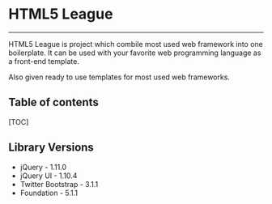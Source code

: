 # HTML5 League
---

HTML5 League is project which combile most used web framework into one boilerplate. It can be used with your favorite web programming language as a front-end template.

Also given ready to use templates for most used web frameworks.

## Table of contents

[TOC]


## Library Versions

+ jQuery				- 1.11.0
+ jQuery UI				- 1.10.4
+ Twitter Bootstrap		- 3.1.1
+ Foundation			- 5.1.1

